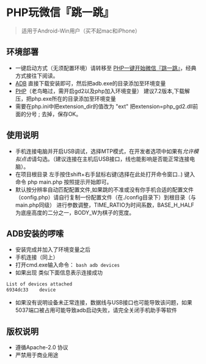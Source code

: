 # PHP玩微信『跳一跳』
>适用于Android-Win用户（买不起mac和iPhone）

## 环境部署
- 一键启动方式（无须配置环境）请转移至 [PHP一键开始微信『跳一跳』](https://github.com/phpxiaowei/php_wechat_jump/releases)，经典方式接往下阅读。
- [ADB](http://img.wm07.cn/UniversalAdbDriverSetup.msi) 直接下载安装即可，然后把adb.exe的目录添加至环境变量
- [PHP](http://windows.php.net/download#php-7.2)（老鸟略过，需开启gd2以及php加入环境变量） 建议7.2版本,下载解压，把php.exe所在的目录添加至环境变量
- 需要在php.ini中把extension_dir的值改为 "ext" 把extension=php_gd2.dll前面的分号 ; 去掉，保存OK。

## 使用说明
- 手机连接电脑并开启USB调试，选择MTP模式，在开发者选项中如果有*允许模拟点击*请勾选。（建议连接在主机后USB接口，线也能影响是否能正常连接电脑）。
- 在项目根目录 左手按住shift+右手鼠标右键(选择在此处打开命令窗口..) 键入命令 php main.php 按照提示开始即可。
- 默认按分辨率自动匹配配置文件,如果跳的不准或没有你手机合适的配置文件（config.php）请自行复制一份配置文件（在./config目录下）到根目录（与main.php同级） 进行参数调整，TIME_RATIO为时间系数，BASE_H_HALF为底座高度的二分之一，BODY_W为棋子的宽度。

## ADB安装的啰嗦
- 安装完成并加入了环境变量之后
- 手机连接（同上）
- 打开cmd.exe输入命令：  ```bash adb devices```
- 如果出现 类似下面信息表示连接成功
```bash
List of devices attached
6934dc33    device
```
- 如果没有说明设备未正常连接，数据线与USB接口也可能导致该问题，如果5037端口被占用可能导致adb启动失败，请完全关闭手机助手等软件

## 版权说明
- 遵循Apache-2.0 协议
- 严禁用于商业用途